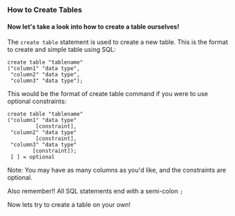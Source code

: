 ### How to Create Tables
#### Now let's take a look into how to create a table ourselves!

The `create table` statement is used to create a new table. This is the format to create and simple table using SQL:

```
create table "tablename"
("column1" "data type",
 "column2" "data type",
 "column3" "data type");
```

This would be the format of create table command if you were to use optional constraints:

```
create table "tablename"
("column1" "data type"
         [constraint],
 "column2" "data type"
         [constraint],
 "column3" "data type"
        [constraint]);
 [ ] = optional
 ```

Note: You may have as many columns as you'd like, and the constraints are optional.

Also remember!! All SQL statements end with a semi-colon `;`

Now lets try to create a table on your own!
